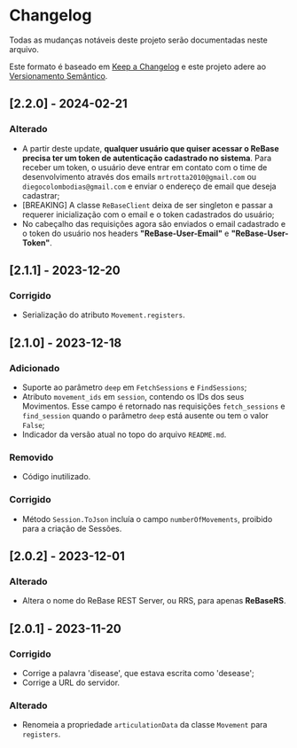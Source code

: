 # Changelog

Todas as mudanças notáveis deste projeto serão documentadas neste arquivo.

Este formato é baseado em [Keep a Changelog](https://keepachangelog.com/en/1.0.0/)
e este projeto adere ao [Versionamento Semântico](https://semver.org/spec/v2.0.0.html).

## [2.2.0] - 2024-02-21

### Alterado
- A partir deste update, **qualquer usuário que quiser acessar o ReBase precisa ter um token de autenticação cadastrado no sistema**. Para receber um token, o usuário deve entrar em contato com o time de desenvolvimento através dos emails `mrtrotta2010@gmail.com` ou `diegocolombodias@gmail.com` e enviar o endereço de email que deseja cadastrar;
- [BREAKING] A classe `ReBaseClient` deixa de ser singleton e passar a requerer inicialização com o email e o token cadastrados do usuário;
- No cabeçalho das requisições agora são enviados o email cadastrado e o token do usuário nos headers **"ReBase-User-Email"** e **"ReBase-User-Token"**.

## [2.1.1] - 2023-12-20

### Corrigido
- Serialização do atributo `Movement.registers`.

## [2.1.0] - 2023-12-18

### Adicionado
- Suporte ao parâmetro `deep` em `FetchSessions` e `FindSessions`;
- Atributo `movement_ids` em `session`, contendo os IDs dos seus Movimentos. Esse campo é retornado nas requisições `fetch_sessions` e `find_session` quando o parâmetro `deep` está ausente ou tem o valor `False`;
- Indicador da versão atual no topo do arquivo `README.md`.

### Removido
- Código inutilizado.

### Corrigido
- Método `Session.ToJson` incluía o campo `numberOfMovements`, proibido para a criação de Sessões. 

## [2.0.2] - 2023-12-01

### Alterado
- Altera o nome do ReBase REST Server, ou RRS, para apenas **ReBaseRS**.

## [2.0.1] - 2023-11-20

### Corrigido
- Corrige a palavra 'disease', que estava escrita como 'desease';
- Corrige a URL do servidor.

### Alterado
- Renomeia a propriedade `articulationData` da classe `Movement` para `registers`.
